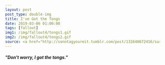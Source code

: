 ```yaml
---
layout: post
post_type: double-img
title: I've Got the Tongs
date: 2019-03-06 01:00:00
tags: [fallout]
img1: /img/fallout4/tongs1.gif
img2: /img/fallout4/tongs2.gif
source: <a href="http://sonntagyoureit.tumblr.com/post/132640672416/survival-essentials" target="_blank" rel="nofollow">Survival Essentials</a>
---
```

#### *"Don't worry, I got the tongs."*
